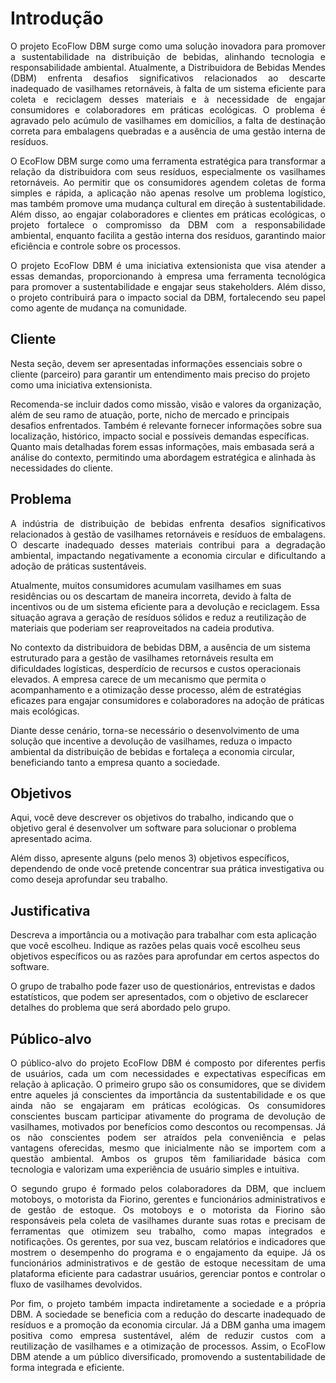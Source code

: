 # Introdução
<p align="justify">
O projeto EcoFlow DBM surge como uma solução inovadora para promover a sustentabilidade na distribuição de bebidas, alinhando tecnologia e responsabilidade ambiental. Atualmente, a Distribuidora de Bebidas Mendes (DBM) enfrenta desafios significativos relacionados ao descarte inadequado de vasilhames retornáveis, à falta de um sistema eficiente para coleta e reciclagem desses materiais e à necessidade de engajar consumidores e colaboradores em práticas ecológicas. O problema é agravado pelo acúmulo de vasilhames em domicílios, a falta de destinação correta para embalagens quebradas e a ausência de uma gestão interna de resíduos.</p>

<p align="justify">
O EcoFlow DBM surge como uma ferramenta estratégica para transformar a relação da distribuidora com seus resíduos, especialmente os vasilhames retornáveis. Ao permitir que os consumidores agendem coletas de forma simples e rápida, a aplicação não apenas resolve um problema logístico, mas também promove uma mudança cultural em direção à sustentabilidade. Além disso, ao engajar colaboradores e clientes em práticas ecológicas, o projeto fortalece o compromisso da DBM com a responsabilidade ambiental, enquanto facilita a gestão interna dos resíduos, garantindo maior eficiência e controle sobre os processos.</p>

<p align="justify">
O projeto EcoFlow DBM é uma iniciativa extensionista que visa atender a essas demandas, proporcionando à empresa uma ferramenta tecnológica para promover a sustentabilidade e engajar seus stakeholders. Além disso, o projeto contribuirá para o impacto social da DBM, fortalecendo seu papel como agente de mudança na comunidade.</p>

## Cliente 
Nesta seção, devem ser apresentadas informações essenciais sobre o cliente (parceiro) para garantir um entendimento mais preciso do projeto como uma iniciativa extensionista.  

Recomenda-se incluir dados como missão, visão e valores da organização, além de seu ramo de atuação, porte, nicho de mercado e principais desafios enfrentados. Também é relevante fornecer informações sobre sua localização, histórico, impacto social e possíveis demandas específicas. Quanto mais detalhadas forem essas informações, mais embasada será a análise do contexto, permitindo uma abordagem estratégica e alinhada às necessidades do cliente.

## Problema
<p align="justify">
A indústria de distribuição de bebidas enfrenta desafios significativos relacionados à gestão de vasilhames retornáveis e resíduos de embalagens. O descarte inadequado desses materiais contribui para a degradação ambiental, impactando negativamente a economia circular e dificultando a adoção de práticas sustentáveis.

Atualmente, muitos consumidores acumulam vasilhames em suas residências ou os descartam de maneira incorreta, devido à falta de incentivos ou de um sistema eficiente para a devolução e reciclagem. Essa situação agrava a geração de resíduos sólidos e reduz a reutilização de materiais que poderiam ser reaproveitados na cadeia produtiva.

No contexto da distribuidora de bebidas DBM, a ausência de um sistema estruturado para a gestão de vasilhames retornáveis resulta em dificuldades logísticas, desperdício de recursos e custos operacionais elevados. A empresa carece de um mecanismo que permita o acompanhamento e a otimização desse processo, além de estratégias eficazes para engajar consumidores e colaboradores na adoção de práticas mais ecológicas.

Diante desse cenário, torna-se necessário o desenvolvimento de uma solução que incentive a devolução de vasilhames, reduza o impacto ambiental da distribuição de bebidas e fortaleça a economia circular, beneficiando tanto a empresa quanto a sociedade.</p>

## Objetivos

Aqui, você deve descrever os objetivos do trabalho, indicando que o objetivo geral é desenvolver um software para solucionar o problema apresentado acima.

Além disso, apresente alguns (pelo menos 3) objetivos específicos, dependendo de onde você pretende concentrar sua prática investigativa ou como deseja aprofundar seu trabalho.
 
## Justificativa

Descreva a importância ou a motivação para trabalhar com esta aplicação que você escolheu. Indique as razões pelas quais você escolheu seus objetivos específicos ou as razões para aprofundar em certos aspectos do software.

O grupo de trabalho pode fazer uso de questionários, entrevistas e dados estatísticos, que podem ser apresentados, com o objetivo de esclarecer detalhes do problema que será abordado pelo grupo.

## Público-alvo
<p align="justify">
O público-alvo do projeto EcoFlow DBM é composto por diferentes perfis de usuários, cada um com necessidades e expectativas específicas em relação à aplicação. O primeiro grupo são os consumidores, que se dividem entre aqueles já conscientes da importância da sustentabilidade e os que ainda não se engajaram em práticas ecológicas. Os consumidores conscientes buscam participar ativamente do programa de devolução de vasilhames, motivados por benefícios como descontos ou recompensas. Já os não conscientes podem ser atraídos pela conveniência e pelas vantagens oferecidas, mesmo que inicialmente não se importem com a questão ambiental. Ambos os grupos têm familiaridade básica com tecnologia e valorizam uma experiência de usuário simples e intuitiva.</p>
<p align="justify">
O segundo grupo é formado pelos colaboradores da DBM, que incluem motoboys, o motorista da Fiorino, gerentes e funcionários administrativos e de gestão de estoque. Os motoboys e o motorista da Fiorino são responsáveis pela coleta de vasilhames durante suas rotas e precisam de ferramentas que otimizem seu trabalho, como mapas integrados e notificações. Os gerentes, por sua vez, buscam relatórios e indicadores que mostrem o desempenho do programa e o engajamento da equipe. Já os funcionários administrativos e de gestão de estoque necessitam de uma plataforma eficiente para cadastrar usuários, gerenciar pontos e controlar o fluxo de vasilhames devolvidos.</p>
<p align="justify">
Por fim, o projeto também impacta indiretamente a sociedade e a própria DBM. A sociedade se beneficia com a redução do descarte inadequado de resíduos e a promoção da economia circular. Já a DBM ganha uma imagem positiva como empresa sustentável, além de reduzir custos com a reutilização de vasilhames e a otimização de processos. Assim, o EcoFlow DBM atende a um público diversificado, promovendo a sustentabilidade de forma integrada e eficiente.</p>




